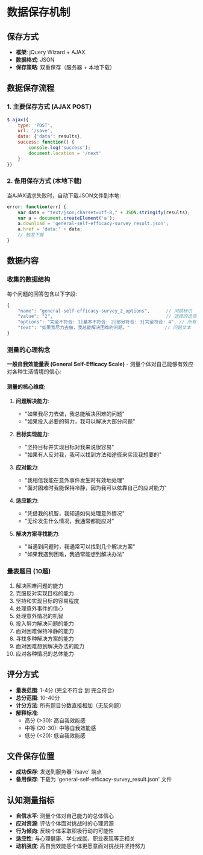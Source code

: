 # 数据保存机制

## 保存方式
- **框架**: jQuery Wizard + AJAX
- **数据格式**: JSON
- **保存策略**: 双重保存（服务器 + 本地下载）

## 数据保存流程

### 1. 主要保存方式 (AJAX POST)
```javascript
$.ajax({
    type: 'POST',
    url: '/save',
    data: {'data': results},
    success: function() {
        console.log('success');
        document.location = '/next'
    }
})
```

### 2. 备用保存方式 (本地下载)
当AJAX请求失败时，自动下载JSON文件到本地:
```javascript
error: function(err) {
    var data = "text/json;charset=utf-8," + JSON.stringify(results);
    var a = document.createElement('a');
    a.download = 'general-self-efficacy-survey_result.json';
    a.href = 'data:' + data;
    // 触发下载
}
```

## 数据内容

### 收集的数据结构
每个问题的回答包含以下字段:
```javascript
{
    "name": "general-self-efficacy-survey_2_options",      // 问题标识
    "value": "2",                                          // 选择的选项值 (1-4)
    "options": "完全不符合: 1|基本不符合: 2|部分符合: 3|完全符合: 4", // 所有评分选项
    "text": "如果我尽力去做，我总能解决困难的问题。"             // 问题文本
}
```

### 测量的心理构念
**一般自我效能量表 (General Self-Efficacy Scale)** - 测量个体对自己能够有效应对各种生活情境的信心:

#### 测量的核心维度:
1. **问题解决能力**: 
   - "如果我尽力去做，我总能解决困难的问题"
   - "如果投入必要的努力，我可以解决大部分问题"

2. **目标实现能力**:
   - "坚持目标并实现目标对我来说很容易"
   - "如果有人反对我，我可以找到方法和途径来实现我想要的"

3. **应对能力**:
   - "我相信我能在意外事件发生时有效地处理"
   - "面对困难时我能保持冷静，因为我可以依靠自己的应对能力"

4. **适应能力**:
   - "凭借我的机智，我知道如何处理意外情况"
   - "无论发生什么情况，我通常都能应对"

5. **解决方案寻找能力**:
   - "当遇到问题时，我通常可以找到几个解决方案"
   - "如果我遇到困难，我通常能想到解决办法"

### 量表题目 (10题)
1. 解决困难问题的能力
2. 克服反对实现目标的能力  
3. 坚持和实现目标的容易程度
4. 处理意外事件的信心
5. 处理意外情况的机智
6. 投入努力解决问题的能力
7. 面对困难保持冷静的能力
8. 寻找多种解决方案的能力
9. 面对困难想到解决办法的能力
10. 应对各种情况的总体能力

## 评分方式
- **量表范围**: 1-4分 (完全不符合 到 完全符合)
- **总分范围**: 10-40分
- **计分方法**: 所有题目分数直接相加（无反向题）
- **解释标准**: 
  - 高分 (>30): 高自我效能感
  - 中等 (20-30): 中等自我效能感  
  - 低分 (<20): 低自我效能感

## 文件保存位置
- **成功保存**: 发送到服务器 '/save' 端点
- **备用保存**: 下载为 'general-self-efficacy-survey_result.json' 文件

## 认知测量指标
- **自信水平**: 测量个体对自己能力的总体信心
- **应对资源**: 评估个体面对挑战时的心理资源
- **行为倾向**: 反映个体采取积极行动的可能性
- **适应性**: 与心理健康、学业成就、职业表现等正相关
- **动机强度**: 高自我效能感个体更愿意面对挑战并坚持努力